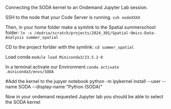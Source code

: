 Connecting the SODA kernel to an Ondemand Jupyter Lab session.


SSH to the node that your Code Server is running. 
`ssh nodeXXXX`


Then, in your home folder make a symlink to the Spatial summerschool folder:
`ln -s /dodrio/scratch/projects/2024_301/Spatial-Omics-Data-Analysis summer_spatial`

CD to the project forlder with the symlink:
`cd summer_spatial`

Load conda
`module load Miniconda3/23.5.2-0`

In a terminal activate our Environment
`conda activate .miniconda3/envs/SODA`


#Add the kernel to the jupyer notebook
python -m ipykernel install --user --name SODA --display-name "Python (SODA)"

Now in your ondemand requested Jupyter lab you should be able to select the SODA kernel
